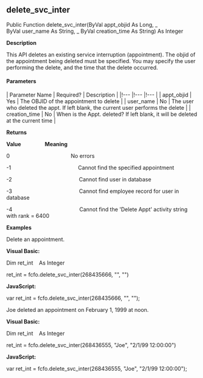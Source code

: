 delete_svc_inter
------------------

Public Function delete_svc_inter(ByVal appt_objid As Long, _
                  ByVal user_name As String, _
ByVal creation_time As String) As Integer

**Description**

This API deletes an existing service interruption (appointment). The objid of the appointment being deleted must be specified. You may specify the user performing the delete, and the time that the delete occurred.

#### Parameters

| Parameter Name | Required? | Description |
|!--- |!--- |!--- |
| appt_objid | Yes | The OBJID of the appointment to delete |
| user_name | No | The user who deleted the appt. If left blank, the current user performs the delete |
| creation_time | No | When is the Appt. deleted? If left blank, it will be deleted at the current time |

**Returns**

**Value**                **Meaning**

0                                         No errors

-1                                             Cannot find the specified appointment

-2                                             Cannot find user in database

-3                                             Cannot find employee record for user in database

-4                                             Cannot find the 'Delete Appt' activity string with rank = 6400

**Examples**

 Delete an appointment.

**Visual Basic:**

Dim ret_int    As Integer

ret_int = fcfo.delete_svc_inter(268435666, "", "")

**JavaScript:**

var ret_int = fcfo.delete_svc_inter(268435666, "", "");

 Joe deleted an appointment on February 1, 1999 at noon.

**Visual Basic:**

Dim ret_int    As Integer

ret_int = fcfo.delete_svc_inter(268436555, "Joe", "2/1/99 12:00:00")

**JavaScript:**

var ret_int = fcfo.delete_svc_inter(268436555, "Joe", "2/1/99 12:00:00");
